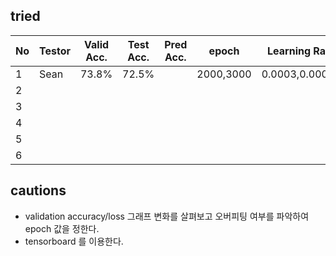 ## tried
|  No | Testor| Valid Acc.|Test Acc.| Pred Acc.| epoch     | Learning Rate   | Batch | Optimizer       | Activation |win_stride|win_size| time_shift|sample_rate |back_vol.|back_freq.|dct_coef.|
|-----|-------|----------|----------|----------|-----------|-----------------|-------|-----------------|------------|----------|--------|-----------|-------------|--------|----------|---------|
|  1  | Sean  |  73.8%   |  72.5%   |          |2000,3000  | 0.0003,0.00007  | 100   | SDG             | Relu       | 10       |   30   | 100       |  16000      |  0.5   |  0.8     |   40    | 
|  2  |       |          |          |          |           |                 |       |                 |            |          |         |         |              |        |           |        |
|  3  |       |          |          |          |           |                 |       |                 |         |            |          |         |              |        |           |        |
|  4  |       |          |          |          |           |                 |       |                 |         |            |          |         |              |        |           |        |
|  5  |       |          |          |          |           |                 |       |                 |         |            |          |         |              |        |           |        |
|  6  |       |          |          |          |           |                 |       |                 |         |            |          |         |              |        |           |        |



## cautions
- validation accuracy/loss 그래프 변화를 살펴보고 오버피팅 여부를 파악하여 epoch 값을 정한다.
- tensorboard 를 이용한다.